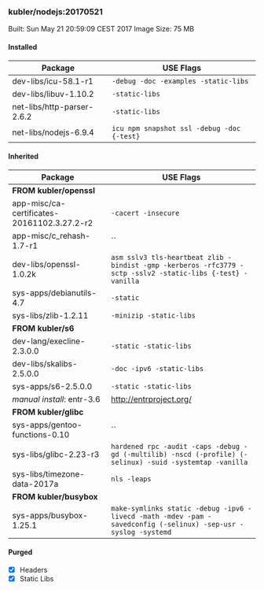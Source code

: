 ### kubler/nodejs:20170521

Built: Sun May 21 20:59:09 CEST 2017
Image Size: 75 MB

#### Installed
Package | USE Flags
--------|----------
dev-libs/icu-58.1-r1 | `-debug -doc -examples -static-libs`
dev-libs/libuv-1.10.2 | `-static-libs`
net-libs/http-parser-2.6.2 | `-static-libs`
net-libs/nodejs-6.9.4 | `icu npm snapshot ssl -debug -doc {-test}`
#### Inherited
Package | USE Flags
--------|----------
**FROM kubler/openssl** |
app-misc/ca-certificates-20161102.3.27.2-r2 | `-cacert -insecure`
app-misc/c_rehash-1.7-r1 | ``
dev-libs/openssl-1.0.2k | `asm sslv3 tls-heartbeat zlib -bindist -gmp -kerberos -rfc3779 -sctp -sslv2 -static-libs {-test} -vanilla`
sys-apps/debianutils-4.7 | `-static`
sys-libs/zlib-1.2.11 | `-minizip -static-libs`
**FROM kubler/s6** |
dev-lang/execline-2.3.0.0 | `-static -static-libs`
dev-libs/skalibs-2.5.0.0 | `-doc -ipv6 -static-libs`
sys-apps/s6-2.5.0.0 | `-static -static-libs`
*manual install*: entr-3.6 | http://entrproject.org/
**FROM kubler/glibc** |
sys-apps/gentoo-functions-0.10 | ``
sys-libs/glibc-2.23-r3 | `hardened rpc -audit -caps -debug -gd (-multilib) -nscd (-profile) (-selinux) -suid -systemtap -vanilla`
sys-libs/timezone-data-2017a | `nls -leaps`
**FROM kubler/busybox** |
sys-apps/busybox-1.25.1 | `make-symlinks static -debug -ipv6 -livecd -math -mdev -pam -savedconfig (-selinux) -sep-usr -syslog -systemd`
#### Purged
- [x] Headers
- [x] Static Libs
